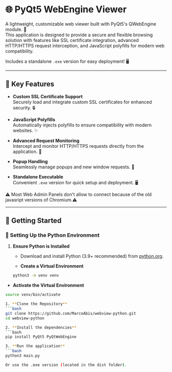 # 🌐 PyQt5 WebEngine Viewer

A lightweight, customizable web viewer built with PyQt5's QWebEngine module. 🚀  
This application is designed to provide a secure and flexible browsing solution with features like SSL certificate integration, advanced HTTP/HTTPS request interception, and JavaScript polyfills for modern web compatibility.  

Includes a standalone `.exe` version for easy deployment! 🖥️  

---

## 🔑 Key Features

- **Custom SSL Certificate Support**  
  Securely load and integrate custom SSL certificates for enhanced security. 🔒  

- **JavaScript Polyfills**  
  Automatically injects polyfills to ensure compatibility with modern websites. ✨<br>

- **Advanced Request Monitoring**  
  Intercept and monitor HTTP/HTTPS requests directly from the application. 📡  

- **Popup Handling**  
  Seamlessly manage popups and new window requests. 🔗  

- **Standalone Executable**  
  Convenient `.exe` version for quick setup and deployment. 🖥️  

⚠️ Most Web Admin Panels don't allow to connect because of the old javasript versions of Chromium.⚠️

---

## 🚀 Getting Started

### 🐍 Setting Up the Python Environment  

1. **Ensure Python is Installed**  
   - Download and install Python (3.9+ recommended) from [python.org](https://www.python.org).  

   - **Create a Virtual Environment**  
   ```bash
   python3 -m venv venv

  - **Activate the Virtual Environment**
   ```bash
   source venv/bin/activate

1. **Clone the Repository**  
   ```bash
   git clone https://github.com/MarcoAbis/webview-python.git
   cd webview-python
   
2. **Install the dependencies**
   ```bash
   pip install PyQt5 PyQtWebEngine
   
3. **Run the application**
   ```bash
   python3 main.py

Or use the .exe version (located in the dist folder).

